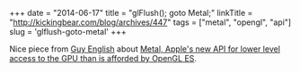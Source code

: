 +++
date = "2014-06-17"
title = "glFlush(); goto Metal;"
linkTitle = "http://kickingbear.com/blog/archives/447"
tags = ["metal", "opengl", "api"]
slug = 'glflush-goto-metal'
+++

Nice piece from [Guy English](http://kickingbear.com/blog/about) about [Metal, Apple's new API for lower level access to the GPU than is afforded by OpenGL ES](http://kickingbear.com/blog/archives/447).




